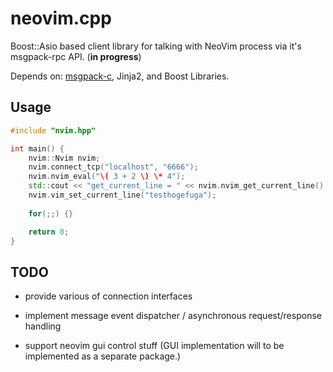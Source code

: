 # neovim.cpp

Boost::Asio based client library for talking with NeoVim process via it's msgpack-rpc API. (**in progress**)

Depends on: [msgpack-c](https://github.com/msgpack/msgpack-c), Jinja2, and Boost Libraries.

## Usage

```cpp
#include "nvim.hpp"

int main() {
    nvim::Nvim nvim;
    nvim.connect_tcp("localhost", "6666");
    nvim.nvim_eval("\( 3 + 2 \) \* 4");
    std::cout << "get_current_line = " << nvim.nvim_get_current_line() << std::endl;
    nvim.vim_set_current_line("testhogefuga");
    
    for(;;) {}

    return 0;
}
```

## TODO

* provide various of connection interfaces

* implement message event dispatcher / asynchronous request/response handling

* support neovim gui control stuff (GUI implementation will to be implemented as a separate package.)
